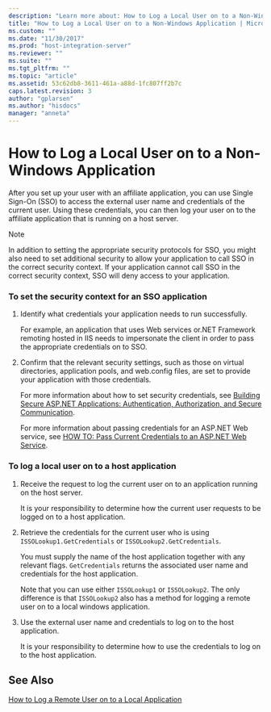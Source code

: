 ```yaml
---
description: "Learn more about: How to Log a Local User on to a Non-Windows Application"
title: "How to Log a Local User on to a Non-Windows Application | Microsoft Docs"
ms.custom: ""
ms.date: "11/30/2017"
ms.prod: "host-integration-server"
ms.reviewer: ""
ms.suite: ""
ms.tgt_pltfrm: ""
ms.topic: "article"
ms.assetid: 53c62db8-3611-461a-a88d-1fc807ff2b7c
caps.latest.revision: 3
author: "gplarsen"
ms.author: "hisdocs"
manager: "anneta"
---
```

# How to Log a Local User on to a Non-Windows Application
After you set up your user with an affiliate application, you can use Single Sign-On (SSO) to access the external user name and credentials of the current user. Using these credentials, you can then log your user on to the affiliate application that is running on a host server.

> [!NOTE]
>  In addition to setting the appropriate security protocols for SSO, you might also need to set additional security to allow your application to call SSO in the correct security context. If your application cannot call SSO in the correct security context, SSO will deny access to your application.

### To set the security context for an SSO application

1.  Identify what credentials your application needs to run successfully.

     For example, an application that uses Web services or.NET Framework remoting hosted in IIS needs to impersonate the client in order to pass the appropriate credentials on to SSO.

2.  Confirm that the relevant security settings, such as those on virtual directories, application pools, and web.config files, are set to provide your application with those credentials.

     For more information about how to set security credentials, see [Building Secure ASP.NET Applications: Authentication, Authorization, and Secure Communication](/previous-versions/msp-n-p/ff649266(v=pandp.10)).

     For more information about passing credentials for an ASP.NET Web service, see [HOW TO: Pass Current Credentials to an ASP.NET Web Service](https://support.microsoft.com/default.aspx?scid=kb;en-us;813834).

### To log a local user on to a host application

1.  Receive the request to log the current user on to an application running on the host server.

     It is your responsibility to determine how the current user requests to be logged on to a host application.

2.  Retrieve the credentials for the current user who is using `ISSOLookup1.GetCredentials` or `ISSOLookup2.GetCredentials`.

     You must supply the name of the host application together with any relevant flags. `GetCredentials` returns the associated user name and credentials for the host application.

     Note that you can use either `ISSOLookup1` or `ISSOLookup2`. The only difference is that `ISSOLookup2` also has a method for logging a remote user on to a local windows application.

3.  Use the external user name and credentials to log on to the host application.

     It is your responsibility to determine how to use the credentials to log on to the host application.

## See Also
 [How to Log a Remote User on to a Local Application](../esso/how-to-log-a-remote-user-on-to-a-local-application.md)